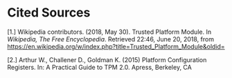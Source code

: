 # Cited Sources


[1.]     Wikipedia contributors. (2018, May 30). Trusted Platform Module. In _Wikipedia, The Free Encyclopedia_. Retrieved 22:46, June 20, 2018, from https://en.wikipedia.org/w/index.php?title=Trusted_Platform_Module&oldid=


[2.]     Arthur W., Challener D., Goldman K. (2015) Platform Configuration Registers. In: A Practical Guide to TPM 2.0. Apress, Berkeley, CA

